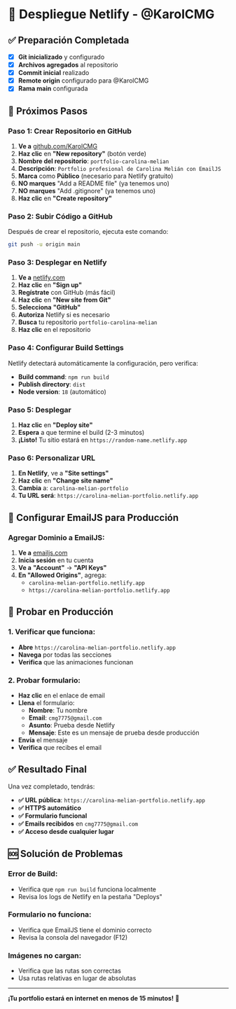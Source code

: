# 🚀 Despliegue Netlify - @KarolCMG

## ✅ **Preparación Completada**

- [x] **Git inicializado** y configurado
- [x] **Archivos agregados** al repositorio
- [x] **Commit inicial** realizado
- [x] **Remote origin** configurado para @KarolCMG
- [x] **Rama main** configurada

## 🎯 **Próximos Pasos**

### **Paso 1: Crear Repositorio en GitHub**

1. **Ve a** [github.com/KarolCMG](https://github.com/KarolCMG)
2. **Haz clic** en **"New repository"** (botón verde)
3. **Nombre del repositorio**: `portfolio-carolina-melian`
4. **Descripción**: `Portfolio profesional de Carolina Melián con EmailJS`
5. **Marca** como **Público** (necesario para Netlify gratuito)
6. **NO marques** "Add a README file" (ya tenemos uno)
7. **NO marques** "Add .gitignore" (ya tenemos uno)
8. **Haz clic** en **"Create repository"**

### **Paso 2: Subir Código a GitHub**

Después de crear el repositorio, ejecuta este comando:

```bash
git push -u origin main
```

### **Paso 3: Desplegar en Netlify**

1. **Ve a** [netlify.com](https://netlify.com)
2. **Haz clic** en **"Sign up"**
3. **Regístrate** con GitHub (más fácil)
4. **Haz clic** en **"New site from Git"**
5. **Selecciona** **"GitHub"**
6. **Autoriza** Netlify si es necesario
7. **Busca** tu repositorio `portfolio-carolina-melian`
8. **Haz clic** en el repositorio

### **Paso 4: Configurar Build Settings**

Netlify detectará automáticamente la configuración, pero verifica:

- **Build command**: `npm run build`
- **Publish directory**: `dist`
- **Node version**: `18` (automático)

### **Paso 5: Desplegar**

1. **Haz clic** en **"Deploy site"**
2. **Espera** a que termine el build (2-3 minutos)
3. **¡Listo!** Tu sitio estará en `https://random-name.netlify.app`

### **Paso 6: Personalizar URL**

1. **En Netlify**, ve a **"Site settings"**
2. **Haz clic** en **"Change site name"**
3. **Cambia** a: `carolina-melian-portfolio`
4. **Tu URL será**: `https://carolina-melian-portfolio.netlify.app`

## 📧 **Configurar EmailJS para Producción**

### **Agregar Dominio a EmailJS:**

1. **Ve a** [emailjs.com](https://emailjs.com)
2. **Inicia sesión** en tu cuenta
3. **Ve a** **"Account"** → **"API Keys"**
4. **En "Allowed Origins"**, agrega:
   - `carolina-melian-portfolio.netlify.app`
   - `https://carolina-melian-portfolio.netlify.app`

## 🧪 **Probar en Producción**

### **1. Verificar que funciona:**
- **Abre** `https://carolina-melian-portfolio.netlify.app`
- **Navega** por todas las secciones
- **Verifica** que las animaciones funcionan

### **2. Probar formulario:**
- **Haz clic** en el enlace de email
- **Llena** el formulario:
  - **Nombre**: Tu nombre
  - **Email**: `cmg7775@gmail.com`
  - **Asunto**: Prueba desde Netlify
  - **Mensaje**: Este es un mensaje de prueba desde producción
- **Envía** el mensaje
- **Verifica** que recibes el email

## ✅ **Resultado Final**

Una vez completado, tendrás:

- **✅ URL pública**: `https://carolina-melian-portfolio.netlify.app`
- **✅ HTTPS automático**
- **✅ Formulario funcional**
- **✅ Emails recibidos** en `cmg7775@gmail.com`
- **✅ Acceso desde cualquier lugar**

## 🆘 **Solución de Problemas**

### **Error de Build:**
- Verifica que `npm run build` funciona localmente
- Revisa los logs de Netlify en la pestaña "Deploys"

### **Formulario no funciona:**
- Verifica que EmailJS tiene el dominio correcto
- Revisa la consola del navegador (F12)

### **Imágenes no cargan:**
- Verifica que las rutas son correctas
- Usa rutas relativas en lugar de absolutas

---

**¡Tu portfolio estará en internet en menos de 15 minutos!** 🚀


